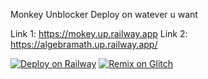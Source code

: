 Monkey Unblocker
Deploy on watever u want


Link 1: https://mokey.up.railway.app
Link 2: https://algebramath.up.railway.app/

[![Deploy on Railway](https://railway.app/button.svg)](https://railway.app/new/template/q85C6e)
[![Remix on Glitch](https://cdn.glitch.com/2703baf2-b643-4da7-ab91-7ee2a2d00b5b%2Fremix-button.svg)](https://glitch.com/edit/#!/import/github/slendermenrockskill/Monkey-Unblocker)

